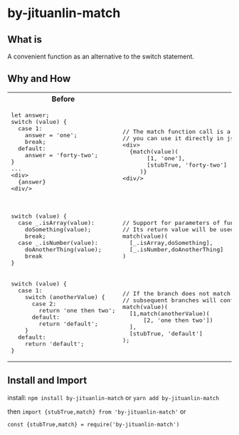 # by-jituanlin-match

## What is

A convenient function as an alternative to the switch statement.

## Why and How

<table>
<tr>
<th>
Before
</th>
<th>
After
</th>
</tr>

<tr>
<td>
<pre>
let answer;
switch (value) {
  case 1:
    answer = 'one';
    break;
  default:
    answer = 'forty-two';
}
...
<<span>div</span>>
  {answer}
<<span>div</span>/>

</pre>
</td>

<td>
<pre>
// The match function call is a expression,
// you can use it directly in jsx
<<span>div</span>>
  {match(value)(
       [1, 'one'],
       [stubTrue, 'forty-two']
     )}
<<span>div</span>/>
</pre>
</td>
</tr>
<tr>
<td>
<pre>
switch (value) {
  case _.isArray(value):
    doSomething(value);
    break;
  case _.isNumber(value):
    doAnotherThing(value);
    break
}
</pre>
</td>

<td>
<pre>
// Support for parameters of function types.
// Its return value will be used as the return value of the match function.
match(value)(
  [_.isArray,doSomething],
  [_.isNumber,doAnotherThing]
)
</pre>
</td>
</tr>
<tr>
<td>
<pre>
switch (value) {
  case 1:
    switch (anotherValue) {
      case 2:
        return 'one then two';
      default:
        return 'default';
    }
  default:
    return 'default';
}
</pre>
</td>

<td>
<pre>
// If the branch does not match (or returns null),
// subsequent branches will continue to be performed
match(value)(
  [1,match(anotherValue)(
      [2, 'one then two'])
  ],
  [stubTrue, 'default']
);
</pre>
</td>
</tr>
</table>

## Install and Import
install: `npm install by-jituanlin-match` or
 `yarn add by-jituanlin-match`

then `import {stubTrue,match} from 'by-jituanlin-match'` or

 `const {stubTrue,match} = require('by-jituanlin-match')` 
